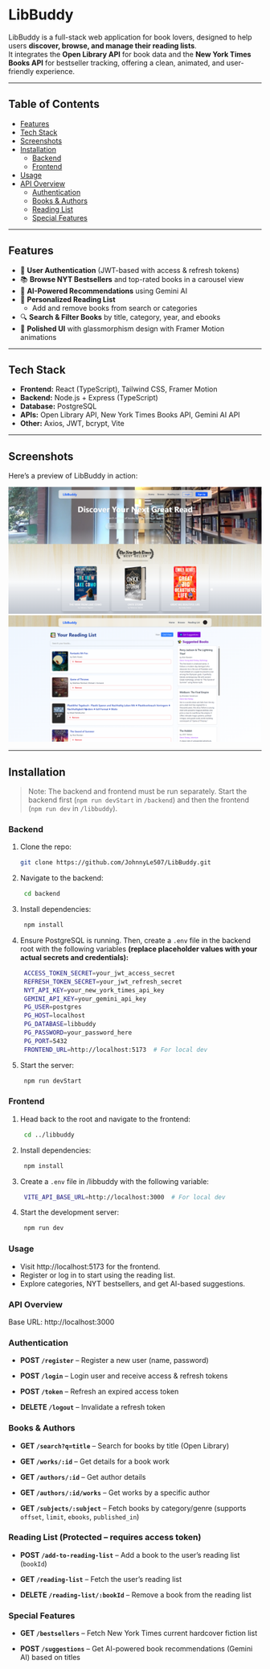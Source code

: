 # LibBuddy

LibBuddy is a full-stack web application for book lovers, designed to help users **discover, browse, and manage their reading lists**.  
It integrates the **Open Library API** for book data and the **New York Times Books API** for bestseller tracking, offering a clean, animated, and user-friendly experience.

---

## Table of Contents
- [Features](#features)
- [Tech Stack](#tech-stack)
- [Screenshots](#screenshots)
- [Installation](#installation)
  - [Backend](#backend)
  - [Frontend](#frontend)
- [Usage](#usage)
- [API Overview](#api-overview)
  - [Authentication](#authentication)
  - [Books & Authors](#books--authors)
  - [Reading List](#reading-list-protected--requires-access-token)
  - [Special Features](#special-features)

---

## Features

- 🔐 **User Authentication** (JWT-based with access & refresh tokens)
- 📚 **Browse NYT Bestsellers** and top-rated books in a carousel view
- 🎯 **AI-Powered Recommendations** using Gemini AI
- 📝 **Personalized Reading List**  
  - Add and remove books from search or categories  
- 🔍 **Search & Filter Books** by title, category, year, and ebooks
- 🎨 **Polished UI** with glassmorphism design with Framer Motion animations

---

## Tech Stack
- **Frontend:** React (TypeScript), Tailwind CSS, Framer Motion  
- **Backend:** Node.js + Express (TypeScript)  
- **Database:** PostgreSQL  
- **APIs:** Open Library API, New York Times Books API, Gemini AI API   
- **Other:** Axios, JWT, bcrypt, Vite

---

## Screenshots

Here’s a preview of LibBuddy in action:

![Home Page](./screenshots/libbuddy_home.png)  
![Reading List](./screenshots/libbuddy_readinglist.PNG)

---

## Installation
> Note: The backend and frontend must be run separately. Start the backend first (`npm run devStart` in `/backend`) and then the frontend (`npm run dev` in `/libbuddy`).
### Backend
1. Clone the repo:
   ```bash
   git clone https://github.com/JohnnyLe507/LibBuddy.git
   ```
2. Navigate to the backend:
   ```bash
    cd backend
    ```
3. Install dependencies:
   ```bash
    npm install
    ```
4. Ensure PostgreSQL is running. Then, create a `.env` file in the backend root with the following variables **(replace placeholder values with your actual secrets and credentials):**
   ```bash
    ACCESS_TOKEN_SECRET=your_jwt_access_secret
    REFRESH_TOKEN_SECRET=your_jwt_refresh_secret
    NYT_API_KEY=your_new_york_times_api_key
    GEMINI_API_KEY=your_gemini_api_key
    PG_USER=postgres
    PG_HOST=localhost
    PG_DATABASE=libbuddy
    PG_PASSWORD=your_password_here
    PG_PORT=5432
    FRONTEND_URL=http://localhost:5173  # For local dev
    ```
5. Start the server:
   ```bash
    npm run devStart
    ```
### Frontend
1. Head back to the root and navigate to the frontend:
   ```bash
    cd ../libbuddy
    ```
2. Install dependencies:
   ```bash
    npm install
    ```
3. Create a `.env` file in /libbuddy with the following variable:
   ```bash
    VITE_API_BASE_URL=http://localhost:3000  # For local dev
    ```
4. Start the development server:
   ```bash
    npm run dev
    ```
### Usage
- Visit http://localhost:5173 for the frontend.
- Register or log in to start using the reading list.
- Explore categories, NYT bestsellers, and get AI-based suggestions.

### API Overview
Base URL: http://localhost:3000

### Authentication
- **POST `/register`** – Register a new user (name, password)

- **POST `/login`** – Login user and receive access & refresh tokens

- **POST `/token`** – Refresh an expired access token

- **DELETE `/logout`** – Invalidate a refresh token

### Books & Authors
- **GET `/search?q=title`** – Search for books by title (Open Library)

- **GET `/works/:id`** – Get details for a book work

- **GET `/authors/:id`** – Get author details

- **GET `/authors/:id/works`** – Get works by a specific author

- **GET `/subjects/:subject`** – Fetch books by category/genre (supports `offset`, `limit`, `ebooks`, `published_in`)

### Reading List (Protected – requires access token)
- **POST `/add-to-reading-list`** – Add a book to the user’s reading list (`bookId`)

- **GET `/reading-list`** – Fetch the user’s reading list

- **DELETE `/reading-list/:bookId`** – Remove a book from the reading list

### Special Features
- **GET `/bestsellers`** – Fetch New York Times current hardcover fiction list

- **POST `/suggestions`** – Get AI-powered book recommendations (Gemini AI) based on titles